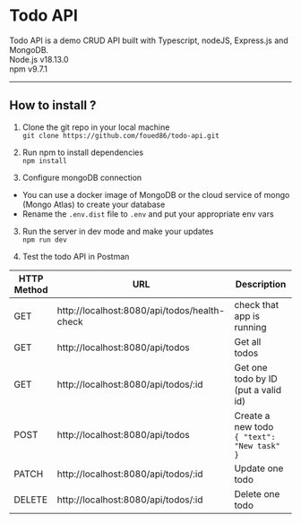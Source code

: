 # Todo API
Todo API is a demo CRUD API built with Typescript, nodeJS, Express.js and MongoDB.  
Node.js v18.13.0  
npm v9.7.1  

---

## How to install ?

1. Clone the git repo in your local machine  
`git clone https://github.com/foued86/todo-api.git`  

2. Run npm to install dependencies  
`npm install`  

3. Configure mongoDB connection  
  - You can use a docker image of MongoDB or the cloud service of mongo (Mongo Atlas) to create your database  
  - Rename the `.env.dist` file to `.env` and put your appropriate env vars  

3. Run the server in dev mode and make your updates  
`npm run dev`  

4. Test the todo API in Postman

| HTTP Method | URL | Description |
| ----------- | ----------- |----------- |
| GET | http://localhost:8080/api/todos/health-check | check that app is running |
| GET | http://localhost:8080/api/todos | Get all todos |
| GET | http://localhost:8080/api/todos/:id | Get one todo by ID (put a valid id) |
| POST | http://localhost:8080/api/todos | Create a new todo <br/>  `{ "text": "New task" }` |
| PATCH | http://localhost:8080/api/todos/:id | Update one todo |
| DELETE | http://localhost:8080/api/todos/:id | Delete one todo |